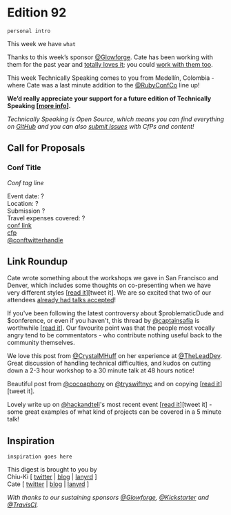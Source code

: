 # Edition 92

`personal intro`

This week we have `what`

Thanks to this week’s sponsor [@Glowforge](https://twitter.com/glowforge). Cate has been working with them for the past year and [totally loves it](http://www.catehuston.com/blog/2015/10/21/lasers-and-practical-skills/); you could [work with them too](https://glowforge.com/jobs/).

This week Technically Speaking comes to you from Medellín, Colombia - where Cate was a last minute addition to the [@RubyConfCo](http://twitter.com/RubyConfCo) line up!

**We’d really appreciate your support for a future edition of Technically Speaking [[more info](http://www.techspeak.email/sponsorship/)].**  

*Technically Speaking is Open Source, which means you can find everything on [GitHub](https://github.com/catehstn/technically-speaking/) and you can also [submit issues](https://github.com/catehstn/technically-speaking/issues/new) with CfPs and content!*  

## Call for Proposals

### Conf Title  
*Conf tag line*

Event date: ?  
Location: ?  
Submission ?  
Travel expenses covered: ?  
[conf link](?)  
[cfp](?)  
[@conftwitterhandle](?)



## Link Roundup

Cate wrote something about the workshops we gave in San Francisco and Denver, which includes some thoughts on co-presenting when we have very different styles [[read it](http://www.catehuston.com/blog/2016/08/23/technically-speaking-workshops/)][tweet it]. We are so excited that two of our attendees [already had talks accepted](https://twitter.com/JillWetzler/status/771028402925031424)!

If you've been following the latest controversy about $problematicDude and $conference, or even if you haven't, this thread by [@captainsafia](http://twitter.com/captainsafia) is worthwhile [[read it](https://twitter.com/captainsafia/status/771876719342956544)]. Our favourite point was that the people most vocally angry tend to be commentators - who contribute nothing useful back to the community themselves.

We love this post from [@CrystalMHuff](http://twitter.com/CrystalMHuff) on her experience at [@TheLeadDev](http://twitter.com/TheLeadDev). Great discussion of handling technical difficulties, and kudos on cutting down a 2-3 hour workshop to a 30 minute talk at 48 hours notice!

Beautiful post from [@cocoaphony](http://twitter.com/cocoaphony) on [@tryswiftnyc](http://twitter.com/tryswiftnyc) and on copying [[read it](http://robnapier.net/copying)][tweet it].

Lovely write up on [@hackandtell](http://twitter.com/hackandtell)'s most recent event [[read it](https://github.com/hackandtell/wrapup/blob/master/nyc/round-38-wrapup.md)][tweet it] - some great examples of what kind of projects can be covered in a 5 minute talk!

## Inspiration

`inspiration goes here`  


This digest is brought to you by  
Chiu-Ki [ [twitter](https://twitter.com/chiuki) | [blog](http://blog.sqisland.com/) | [lanyrd](http://lanyrd.com/profile/chiuki/) ]  
Cate [ [twitter](https://twitter.com/catehstn) | [blog](http://www.catehuston.com/blog/) | [lanyrd](http://lanyrd.com/profile/catehstn/) ]

*With thanks to our sustaining sponsors [@Glowforge](http://twitter.com/glowforge), [@Kickstarter](http://twitter.com/kickstarter) and [@TravisCI](http://twitter.com/travisci).*
